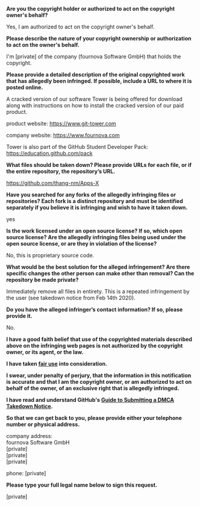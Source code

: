 **Are you the copyright holder or authorized to act on the copyright owner's behalf?**

Yes, I am authorized to act on the copyright owner's behalf.

**Please describe the nature of your copyright ownership or authorization to act on the owner's behalf.**

I'm [private] of the company (fournova Software GmbH) that holds the copyright.

**Please provide a detailed description of the original copyrighted work that has allegedly been infringed. If possible, include a URL to where it is posted online.**

A cracked version of our software Tower is being offered for download along with instructions on how to install the cracked version of our paid product.

product website: https://www.git-tower.com

company website: https://www.fournova.com

Tower is also part of the GitHub Student Developer Pack: https://education.github.com/pack

**What files should be taken down? Please provide URLs for each file, or if the entire repository, the repository’s URL.**

https://github.com/thang-nm/Apps-X

**Have you searched for any forks of the allegedly infringing files or repositories? Each fork is a distinct repository and must be identified separately if you believe it is infringing and wish to have it taken down.**

yes

**Is the work licensed under an open source license? If so, which open source license? Are the allegedly infringing files being used under the open source license, or are they in violation of the license?**

No, this is proprietary source code.

**What would be the best solution for the alleged infringement? Are there specific changes the other person can make other than removal? Can the repository be made private?**

Immediately remove all files in entirety. This is a repeated infringement by the user (see takedown notice from Feb 14th 2020).

**Do you have the alleged infringer’s contact information? If so, please provide it.**

No.

**I have a good faith belief that use of the copyrighted materials described above on the infringing web pages is not authorized by the copyright owner, or its agent, or the law.**

**I have taken <a href="https://www.lumendatabase.org/topics/22">fair use</a> into consideration.**

**I swear, under penalty of perjury, that the information in this notification is accurate and that I am the copyright owner, or am authorized to act on behalf of the owner, of an exclusive right that is allegedly infringed.**

**I have read and understand GitHub's <a href="https://help.github.com/articles/guide-to-submitting-a-dmca-takedown-notice/">Guide to Submitting a DMCA Takedown Notice</a>.**

**So that we can get back to you, please provide either your telephone number or physical address.**

company address:  
fournova Software GmbH  
[private]  
[private]  
[private]  

phone: [private]

**Please type your full legal name below to sign this request.**

[private]
